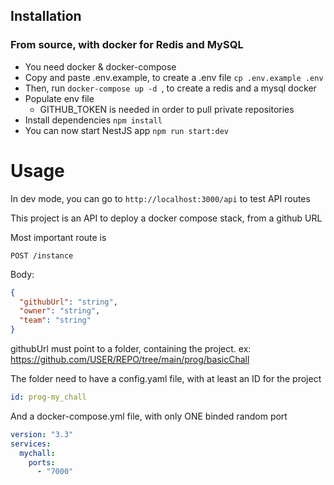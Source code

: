 ## Installation
### From source, with docker for Redis and MySQL

- You need docker & docker-compose
- Copy and paste .env.example, to create a .env file `cp .env.example .env`
- Then, run `docker-compose up -d `, to create a redis and a mysql docker
- Populate env file
  - GITHUB_TOKEN is needed in order to pull private repositories
- Install dependencies `npm install`
- You can now start NestJS app `npm run start:dev`

# Usage

In dev mode, you can go to `http://localhost:3000/api` to test API routes

This project is an API to deploy a docker compose stack, from a github URL

Most important route is

`POST /instance`

Body:
```json
{
  "githubUrl": "string",
  "owner": "string",
  "team": "string"
}
```
githubUrl must point to a folder, containing the project.
ex: https://github.com/USER/REPO/tree/main/prog/basicChall


The folder need to have a config.yaml file, with at least an ID for the project

```yaml
id: prog-my_chall
```

And a docker-compose.yml file, with only ONE binded random port

```yaml
version: "3.3"
services:
  mychall:
    ports:
      - "7000"
```
